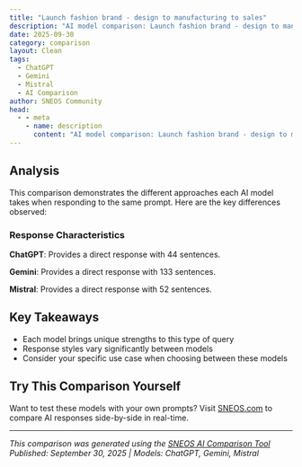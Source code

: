 ```yaml
---
title: "Launch fashion brand - design to manufacturing to sales"
description: "AI model comparison: Launch fashion brand - design to manufacturing to sales..."
date: 2025-09-30
category: comparison
layout: Clean
tags:
  - ChatGPT
  - Gemini
  - Mistral
  - AI Comparison
author: SNEOS Community
head:
  - - meta
    - name: description
      content: "AI model comparison: Launch fashion brand - design to manufacturing to sales..."
---
```


<ChatComparison
  title="Launch fashion brand - design to manufacturing to sales"
  prompt="Launch fashion brand - design to manufacturing to sales"
  :responses='{
    "ChatGPT": "Launching a fashion brand from design through manufacturing to sales involves multiple critical steps. Here\u2019s a comprehensive guide to help you navigate the process:\n\n### 1. **Concept Development \u0026 Market Research**\n- **Define Your Brand Identity:** Decide your brand\u2019s mission, vision, target audience, and unique selling proposition (USP).\n- **Market Research:** Study your target market, competitors, trends, and customer preferences.\n- **Product Range:** Decide the type of clothing or accessories you want to create (e.g., casual wear, formal wear, sportswear).\n\n### 2. **Design Phase**\n- **Create a Mood Board:** Gather inspiration for colors, fabrics, styles, and themes.\n- **Sketch Designs:** Start with hand sketches or use design software like Adobe Illustrator or CLO 3D.\n- **Select Fabrics and Materials:** Choose materials suitable for your designs considering cost, quality, and availability.\n- **Tech Packs:** Prepare detailed technical specifications for each design, including measurements, material details, stitching, trims, and colors.\n\n### 3. **Sample Development**\n- **Find a Sample Maker or Factory:** Look for experienced sample makers or manufacturers who can create prototypes.\n- **Produce Samples:** Create initial samples to evaluate craftsmanship, fit, and overall look.\n- **Fit Testing \u0026 Feedback:** Try the samples on fit models. Gather feedback and make necessary adjustments.\n\n### 4. **Sourcing \u0026 Manufacturing**\n- **Choose Manufacturers:** Decide whether to produce locally or overseas based on cost, quality, and turnaround time.\n- **Negotiate Terms:** Discuss pricing, minimum order quantities (MOQs), timelines, and payment terms.\n- **Order Materials:** Secure the fabrics, trims, and other raw materials.\n- **Production Run:** Start full production once samples are approved.\n- **Quality Control:** Inspect products during and after production to maintain standards.\n\n### 5. **Branding \u0026 Packaging**\n- **Logo and Brand Design:** Create a logo, labels, tags, and brand guidelines.\n- **Packaging Design:** Design packaging that reflects your brand identity and protects the product.\n- **Price Your Products:** Consider cost, competition, and target customer affordability.\n\n### 6. **Sales \u0026 Distribution**\n- **Create an Online Store:** Use platforms like Shopify, WooCommerce, or BigCommerce.\n- **Wholesale \u0026 Retail:** Approach boutiques, department stores, or sell at pop-up shops and fashion markets.\n- **Marketing Strategy:**\n  - **Social Media Marketing:** Instagram, TikTok, Facebook, Pinterest.\n  - **Influencer Collaborations:** Partner with influencers for brand visibility.\n  - **Email Marketing:** Build and engage an email list.\n  - **SEO and Content Marketing:** Drive organic traffic to your website.\n  \n- **Attend Fashion Shows and Trade Fairs:** Great for networking and increasing brand visibility.\n\n### 7. **Logistics \u0026 Customer Service**\n- **Inventory Management:** Keep track of stock levels and reorder as necessary.\n- **Shipping:** Set up reliable shipping methods and policies.\n- **Customer Support:** Provide excellent support to build loyalty and repeat customers.\n\n### Additional Tips:\n- **Budget Wisely:** Keep track of all expenses and forecast cash flow.\n- **Legalities:** Register your business, protect your brand with trademarks, and understand fashion laws.\n- **Sustainability:** Consider eco-friendly materials and ethical manufacturing to appeal to conscious consumers.\n\n---\n\nIf you want, I can also help you develop specific parts like business plans, design ideas, supplier lists, or marketing strategies. Just let me know!",
    "Gemini": "Okay, launching a fashion brand is an exciting and challenging journey! Let\u0027s break down the process from design to manufacturing to sales, covering key steps and considerations at each stage.\n\n**I.  Foundation \u0026 Planning: The Core of Your Brand**\n\n*   **Define Your Brand Identity:**\n    *   **Target Audience:**  Who are you designing for? (Age, gender, lifestyle, interests, income level). Be specific! \u0022Women aged 25-35, urban professionals, interested in sustainable fashion, seeking stylish workwear\u0022 is better than \u0022Women.\u0022\n    *   **Brand Values:** What do you stand for? (Sustainability, ethical production, inclusivity, innovation, luxury, affordability).\n    *   **Brand Personality:** How would you describe your brand if it were a person? (Chic, edgy, playful, sophisticated, minimalist).\n    *   **Brand Story:** What\u0027s the narrative behind your brand? Why are you doing this?\n    *   **Brand Name \u0026 Logo:** Memorable, relevant, and legally available (check trademark availability!).\n    *   **Brand Voice \u0026 Visuals:** Consistent tone and aesthetic across all communication (website, social media, marketing materials).\n*   **Market Research:**\n    *   **Competitor Analysis:** Identify your competitors (direct and indirect). Analyze their strengths, weaknesses, pricing, target audience, and marketing strategies.\n    *   **Trend Research:** Stay updated on current and emerging fashion trends. (WGSN, trend reports, social media, fashion shows).  Don\u0027t blindly follow trends; adapt them to your brand\u0027s identity.\n    *   **Customer Needs:**  Understand what your target audience is looking for. (Surveys, focus groups, social media listening).\n*   **Business Plan:**\n    *   **Executive Summary:** Brief overview of your brand, goals, and strategy.\n    *   **Company Description:** Detailed information about your brand, mission, and values.\n    *   **Market Analysis:**  Research findings on your target market and competitors.\n    *   **Products \u0026 Services:** Description of your clothing line, including styles, materials, and pricing.\n    *   **Marketing \u0026 Sales Strategy:** How will you reach your target audience and generate sales? (Online, wholesale, retail).\n    *   **Operations Plan:** How will you manage production, logistics, and customer service?\n    *   **Management Team:**  Information about yourself and any partners/employees.\n    *   **Financial Plan:**  Projected revenue, expenses, and profit margins. (Crucial for securing funding).\n    *   **Funding Strategy:** Determine the capital needed and how to get it (personal investment, loans, investors, crowdfunding).\n\n**II. Design \u0026 Product Development:  Bringing Your Vision to Life**\n\n*   **Conceptualization:**\n    *   **Mood Boards:**  Gather visual inspiration (colors, textures, images, patterns).\n    *   **Sketches \u0026 Illustrations:**  Develop initial designs for your garments.\n    *   **Technical Drawings (Flats):**  Detailed drawings with measurements and construction details for manufacturers. (Essential for clear communication).\n*   **Fabric \u0026 Material Sourcing:**\n    *   **Fabric Selection:** Choose fabrics that align with your design, brand values (sustainability), and budget.  Consider quality, durability, drape, and care requirements.\n    *   **Supplier Research:**  Find reliable fabric suppliers, trim suppliers (buttons, zippers, labels), and packaging suppliers.\n    *   **Swatch Selection \u0026 Testing:**  Order fabric swatches to evaluate quality and suitability.  Test for shrinkage, colorfastness, and durability.\n*   **Pattern Making \u0026 Sample Development:**\n    *   **Pattern Maker:** Create accurate patterns based on your technical drawings. (Crucial for fit and consistency).\n    *   **Sample Production:**  Have a sample garment made to test the design, fit, and construction.  Iterate and refine the design based on feedback.\n    *   **Fit Testing:**  Try the sample on a fit model (who ideally represents your target customer) to assess fit and comfort.\n    *   **Grading:**  Create patterns for different sizes based on the base size.\n*   **Costing:**\n    *   **Calculate Costs:** Accurately calculate the cost of materials, labor, and overhead for each garment.\n    *   **Determine Pricing:**  Set retail and wholesale prices that cover your costs, ensure profit margins, and are competitive within your market. (Consider keystone pricing - doubling your cost - as a starting point).\n\n**III. Manufacturing: Producing Your Collection**\n\n*   **Manufacturing Options:**\n    *   **Domestic Production:**  Made in your country.  Pros: Faster turnaround, easier communication, potentially better quality control, supporting local economy. Cons: Higher labor costs.\n    *   **Overseas Production:**  Made in countries like China, India, Bangladesh. Pros: Lower labor costs. Cons: Longer lead times, communication barriers, potential quality control issues, ethical concerns.\n    *   **Small-Batch Manufacturing:**  For smaller quantities, often done by independent seamstresses or small factories. Pros: More flexibility, personal attention. Cons: Can be more expensive per unit.\n*   **Factory Selection:**\n    *   **Research \u0026 Vet Factories:**  Thoroughly research potential factories, checking their experience, capacity, quality standards, ethical practices, and certifications (e.g., fair trade, organic).\n    *   **Factory Visits:**  If possible, visit factories to assess their facilities and meet with the management team.\n    *   **Request Samples:**  Have the factory produce samples to evaluate their workmanship and quality.\n    *   **Negotiate Pricing \u0026 Terms:**  Agree on pricing, payment terms, minimum order quantities (MOQs), and delivery schedules.\n*   **Production Process:**\n    *   **Tech Packs:**  Provide detailed tech packs to the factory, including technical drawings, fabric specifications, measurements, grading information, and construction details.  Clarity is KEY.\n    *   **Production Monitoring:**  Stay in close communication with the factory throughout the production process.  Conduct quality control checks at different stages.\n    *   **Quality Control:**  Implement a robust quality control process to ensure that all garments meet your standards.\n    *   **Shipping \u0026 Logistics:**  Arrange for shipping and logistics to transport the finished garments to your warehouse or fulfillment center.\n* **Considerations for sustainable practices:**\n    *   **Eco-friendly fabrics**: Use sustainable fabrics like organic cotton, recycled polyester, Tencel, etc.\n    *   **Ethical manufacturing**: Ensure fair labor practices and safe working conditions in your factories.\n    *   **Waste reduction**: Minimize fabric waste during production and recycle or upcycle scraps.\n    *   **Sustainable packaging**: Use eco-friendly packaging materials like recycled cardboard or biodegradable plastics.\n\n**IV. Sales \u0026 Marketing: Reaching Your Customers**\n\n*   **Sales Channels:**\n    *   **E-commerce Website:**  Essential for selling directly to consumers. (Shopify, Squarespace, WooCommerce).  Invest in professional product photography and a user-friendly website design.\n    *   **Online Marketplaces:**  List your products on platforms like Etsy, Amazon Handmade, or Farfetch.\n    *   **Social Media Selling:**  Use platforms like Instagram and Facebook to showcase your products and drive sales.  (Consider using shoppable posts).\n    *   **Wholesale:**  Sell your collection to boutiques, department stores, or online retailers.  Prepare a line sheet and attend trade shows.\n    *   **Pop-up Shops:**  Temporary retail spaces to create buzz and engage with customers in person.\n    *   **Retail Store (Brick \u0026 Mortar):**  Consider opening your own store if you have the capital and resources.\n*   **Marketing Strategy:**\n    *   **Content Marketing:**  Create valuable and engaging content (blog posts, videos, social media posts) that resonates with your target audience.\n    *   **Social Media Marketing:**  Build a strong social media presence and use targeted advertising to reach your ideal customers.\n    *   **Email Marketing:**  Build an email list and send newsletters and promotional emails to keep your customers informed.\n    *   **Influencer Marketing:**  Partner with relevant influencers to promote your brand and products.\n    *   **Public Relations (PR):**  Get your brand featured in magazines, newspapers, blogs, and other media outlets.\n    *   **Paid Advertising:**  Use Google Ads, social media ads, or other online advertising platforms to drive traffic to your website.\n    *   **Search Engine Optimization (SEO):**  Optimize your website and content for search engines to improve your organic ranking.\n*   **Customer Service:**\n    *   **Provide excellent customer service to build loyalty and positive word-of-mouth.\n    *   **Respond promptly to inquiries and resolve issues quickly and efficiently.\n    *   **Offer hassle-free returns and exchanges.**\n*   **Pricing Strategy:**\n    *   **Competitive Pricing:** Set prices that are competitive with other brands in your market.\n    *   **Value-Based Pricing:**  Price your products based on the perceived value they offer to customers.\n    *   **Promotional Pricing:**  Offer discounts and promotions to attract new customers and drive sales.\n\n**V. Operations \u0026 Logistics:  The Backbone of Your Business**\n\n*   **Inventory Management:**  Track your inventory levels and forecast demand to avoid stockouts or overstocking. (Use inventory management software).\n*   **Order Fulfillment:**  Efficiently process and ship orders to customers. (Consider using a third-party logistics (3PL) provider).\n*   **Shipping \u0026 Delivery:**  Offer a variety of shipping options to meet customer needs.\n*   **Customer Service:**  Provide excellent customer service to build loyalty and positive word-of-mouth.\n*   **Accounting \u0026 Finance:**  Keep accurate records of your income and expenses. (Use accounting software).\n*   **Legal \u0026 Compliance:**  Comply with all relevant laws and regulations.\n*   **Insurance:**  Protect your business with appropriate insurance coverage.\n\n**Key Considerations Throughout the Process:**\n\n*   **Sustainability:**  Implement sustainable practices throughout your supply chain.\n*   **Ethics:**  Ensure that your products are made ethically and that your workers are treated fairly.\n*   **Quality:**  Maintain high quality standards to build a reputation for excellence.\n*   **Adaptability:**  Be prepared to adapt to changing trends and customer preferences.\n*   **Networking:**  Build relationships with other professionals in the fashion industry.\n*   **Continuous Improvement:**  Continuously evaluate your processes and make improvements to optimize your business.\n\n**Actionable First Steps:**\n\n1.  **Define Your Brand:**  Spend time clarifying your target audience, brand values, and unique selling proposition.\n2.  **Market Research:**  Start researching your competitors and potential customers.\n3.  **Develop a Business Plan:**  Outline your business goals, strategies, and financial projections.\n4.  **Create Initial Designs:**  Sketch out a few key pieces for your first collection.\n5.  **Source Fabrics:**  Start researching fabric suppliers and ordering swatches.\n\nLaunching a fashion brand takes time, effort, and dedication.  Break down the process into manageable steps, stay organized, and never stop learning! Good luck!\n",
    "Mistral": "Launching a fashion brand involves several key steps, from design to manufacturing to sales. Here\u0027s a roadmap to help you navigate the process:\n\n### 1. Market Research and Business Planning\n- **Identify Your Niche:** Determine your target market and what makes your brand unique.\n- **Competitor Analysis:** Study your competitors to understand their strengths and weaknesses.\n- **Business Plan:** Create a comprehensive business plan outlining your goals, strategies, financial projections, and marketing plans.\n\n### 2. Branding and Design\n- **Brand Identity:** Develop a strong brand identity, including your brand name, logo, color scheme, and overall aesthetic.\n- **Design Concepts:** Create initial design concepts. Consider hiring a fashion designer or using design software like Adobe Illustrator or CLO3D.\n- **Mood Boards:** Use mood boards to visualize your design ideas and communicate them effectively.\n\n### 3. Product Development\n- **Pattern Making:** Create patterns for your designs. This can be done manually or using pattern-making software.\n- **Sampling:** Produce samples of your designs to test fit, fabric, and overall quality. This step is crucial for refining your designs.\n- **Fabric Sourcing:** Choose high-quality fabrics that align with your brand\u0027s aesthetic and values. Consider sustainability and ethical sourcing.\n\n### 4. Manufacturing\n- **Find a Manufacturer:** Research and select a reliable manufacturer. Consider factors like cost, quality, lead time, and minimum order quantities (MOQs).\n- **Production Planning:** Plan your production schedule, including timelines for ordering materials, manufacturing, and delivery.\n- **Quality Control:** Implement quality control measures to ensure your products meet your standards.\n\n### 5. Pricing Strategy\n- **Cost Analysis:** Calculate the cost of production, including materials, labor, and overhead.\n- **Pricing Model:** Determine your pricing strategy. Consider factors like market demand, competition, and perceived value.\n- **Markup:** Decide on a markup percentage to ensure profitability.\n\n### 6. Sales Channels\n- **E-commerce:** Set up an online store using platforms like Shopify, WooCommerce, or BigCommerce.\n- **Retail Stores:** Consider selling through physical retail stores, either your own or through partnerships with existing retailers.\n- **Wholesale:** Explore wholesale opportunities to sell your products to other retailers.\n- **Pop-Up Shops:** Use pop-up shops to test the market and create buzz.\n\n### 7. Marketing and Promotion\n- **Social Media:** Utilize platforms like Instagram, Facebook, and Pinterest to showcase your designs and engage with your audience.\n- **Content Marketing:** Create a blog or vlog to share behind-the-scenes content, fashion tips, and brand stories.\n- **Influencer Marketing:** Collaborate with fashion influencers and bloggers to reach a wider audience.\n- **Email Marketing:** Build an email list and send regular newsletters to keep customers informed and engaged.\n\n### 8. Customer Service and Feedback\n- **Customer Support:** Provide excellent customer service to build loyalty and trust.\n- **Feedback Loop:** Collect and analyze customer feedback to improve your products and services.\n- **Returns and Exchanges:** Implement a clear and fair return policy to enhance customer satisfaction.\n\n### 9. Legal and Financial Considerations\n- **Legal Structure:** Choose a legal structure for your business (e.g., LLC, corporation).\n- **Trademarks and Patents:** Protect your brand and designs with trademarks and patents.\n- **Financial Management:** Keep accurate financial records and manage your cash flow effectively.\n\n### 10. Continuous Improvement\n- **Trend Analysis:** Stay updated with the latest fashion trends and adapt your designs accordingly.\n- **Customer Insights:** Use customer data and feedback to refine your products and marketing strategies.\n- **Innovation:** Continuously innovate and experiment with new designs, materials, and marketing tactics.\n\nLaunching a fashion brand is a complex and multifaceted process, but with careful planning and execution, you can turn your vision into a successful business."
  }'
  published-date="16:55"
/>

## Analysis

This comparison demonstrates the different approaches each AI model takes when responding to the same prompt. Here are the key differences observed:

### Response Characteristics

**ChatGPT**: Provides a direct response with 44 sentences. 

**Gemini**: Provides a direct response with 133 sentences. 

**Mistral**: Provides a direct response with 52 sentences. 

## Key Takeaways

- Each model brings unique strengths to this type of query
- Response styles vary significantly between models
- Consider your specific use case when choosing between these models

## Try This Comparison Yourself

Want to test these models with your own prompts? Visit [SNEOS.com](https://sneos.com) to compare AI responses side-by-side in real-time.

---

*This comparison was generated using the [SNEOS AI Comparison Tool](https://sneos.com)*
*Published: September 30, 2025 | Models: ChatGPT, Gemini, Mistral*
